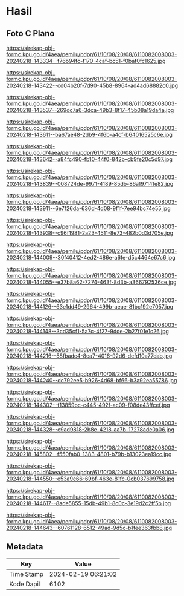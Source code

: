 # Hasil

## Foto C Plano

https://sirekap-obj-formc.kpu.go.id/4aea/pemilu/pdpr/61/10/08/20/08/6110082008003-20240218-143334--f76b94fc-f170-4caf-bc51-f0baf0fc1625.jpg

https://sirekap-obj-formc.kpu.go.id/4aea/pemilu/pdpr/61/10/08/20/08/6110082008003-20240218-143422--cd04b20f-7d90-45b8-8964-ad4ad68882c0.jpg

https://sirekap-obj-formc.kpu.go.id/4aea/pemilu/pdpr/61/10/08/20/08/6110082008003-20240218-143537--269dc7a6-3dca-49b3-8f17-45b08a19da4a.jpg

https://sirekap-obj-formc.kpu.go.id/4aea/pemilu/pdpr/61/10/08/20/08/6110082008003-20240218-143611--ba67ae48-2db9-4f6b-a4cf-b64016525c6e.jpg

https://sirekap-obj-formc.kpu.go.id/4aea/pemilu/pdpr/61/10/08/20/08/6110082008003-20240218-143642--a84fc490-fb10-44f0-842b-cb9fe20c5d97.jpg

https://sirekap-obj-formc.kpu.go.id/4aea/pemilu/pdpr/61/10/08/20/08/6110082008003-20240218-143839--008724de-9971-4189-85db-86a197141e82.jpg

https://sirekap-obj-formc.kpu.go.id/4aea/pemilu/pdpr/61/10/08/20/08/6110082008003-20240218-143911--6e7f26da-636d-4d08-9f1f-7ee94bc74e55.jpg

https://sirekap-obj-formc.kpu.go.id/4aea/pemilu/pdpr/61/10/08/20/08/6110082008003-20240218-143938--c96f1981-2a23-4511-8e73-482b0d3d705e.jpg

https://sirekap-obj-formc.kpu.go.id/4aea/pemilu/pdpr/61/10/08/20/08/6110082008003-20240218-144009--30f40412-4ed2-486e-a6fe-d5c4464e67c6.jpg

https://sirekap-obj-formc.kpu.go.id/4aea/pemilu/pdpr/61/10/08/20/08/6110082008003-20240218-144055--e37b8a62-7274-463f-8d3b-a366792536ce.jpg

https://sirekap-obj-formc.kpu.go.id/4aea/pemilu/pdpr/61/10/08/20/08/6110082008003-20240218-144126--63e1dd49-2964-499b-aeae-81bc192e7057.jpg

https://sirekap-obj-formc.kpu.go.id/4aea/pemilu/pdpr/61/10/08/20/08/6110082008003-20240218-144148--3cd35cf1-5a7c-4f27-9dde-2b27f01e1c26.jpg

https://sirekap-obj-formc.kpu.go.id/4aea/pemilu/pdpr/61/10/08/20/08/6110082008003-20240218-144216--58fbadc4-8ea7-4016-92d6-defd10a77dab.jpg

https://sirekap-obj-formc.kpu.go.id/4aea/pemilu/pdpr/61/10/08/20/08/6110082008003-20240218-144240--dc792ee5-b926-4d68-bf66-b3a92ea55786.jpg

https://sirekap-obj-formc.kpu.go.id/4aea/pemilu/pdpr/61/10/08/20/08/6110082008003-20240218-144302--f13859bc-c445-492f-ac09-f08de43ffcef.jpg

https://sirekap-obj-formc.kpu.go.id/4aea/pemilu/pdpr/61/10/08/20/08/6110082008003-20240218-144328--e9ad9818-2b8e-4218-aa7b-17278ade0a06.jpg

https://sirekap-obj-formc.kpu.go.id/4aea/pemilu/pdpr/61/10/08/20/08/6110082008003-20240218-145802--f550fab0-1383-4801-b79b-b13023ea19cc.jpg

https://sirekap-obj-formc.kpu.go.id/4aea/pemilu/pdpr/61/10/08/20/08/6110082008003-20240218-144550--e53a9e66-69bf-463e-81fc-0cb037699758.jpg

https://sirekap-obj-formc.kpu.go.id/4aea/pemilu/pdpr/61/10/08/20/08/6110082008003-20240218-144617--8ade5855-15db-49b1-8c0c-3e19d2c2ff5b.jpg

https://sirekap-obj-formc.kpu.go.id/4aea/pemilu/pdpr/61/10/08/20/08/6110082008003-20240218-144643--60761128-6512-49ad-9d5c-b1fee363fbb8.jpg


## Metadata

| Key        | Value               |
| ---------- | ------------------- |
| Time Stamp | 2024-02-19 06:21:02 |
| Kode Dapil | 6102                |



